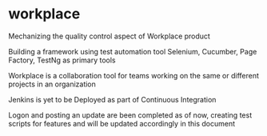 # workplace

Mechanizing the quality control aspect of Workplace product

Building a framework using test automation tool Selenium, Cucumber, Page Factory, TestNg as primary tools

Workplace is a collaboration tool for teams working on the same or different projects in an organization

Jenkins is yet to be Deployed as part of Continuous Integration

Logon and posting an update are been completed as of now, creating test scripts for features and will be updated accordingly in this document
